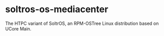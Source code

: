 # soltros-os-mediacenter
The HTPC variant of SoltrOS, an RPM-OSTree Linux distribution based on UCore Main.
